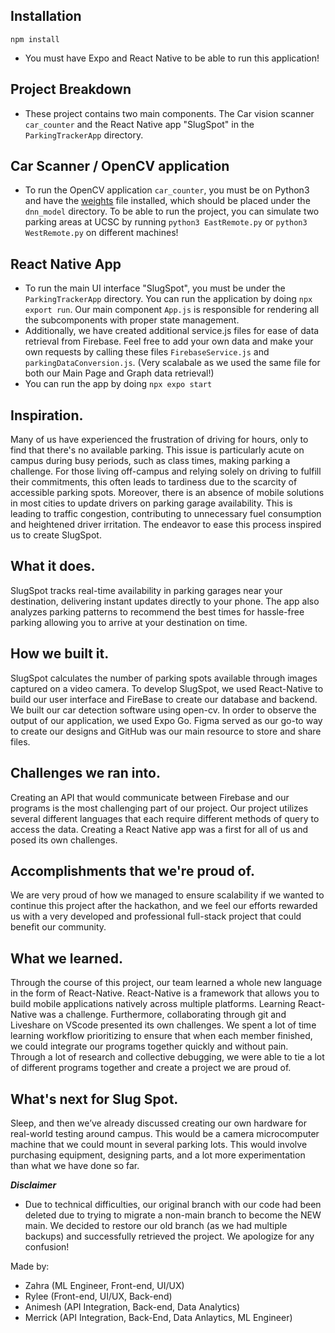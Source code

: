 ## Installation
`npm install`
- You must have Expo and React Native to be able to run this application!

## Project Breakdown
- These project contains two main components. The Car vision scanner `car_counter` and the React Native app "SlugSpot" in the `ParkingTrackerApp` directory. 

## Car Scanner /  OpenCV application
- To run the OpenCV application `car_counter`, you must be on Python3 and have the [weights](https://drive.google.com/file/d/1zSWql3ZrDdOr9AnOSTTQ3Rf8mVle9RDx/view?usp=sharing) file installed, which should be placed under the `dnn_model` directory. To be able to run the project, you can simulate two parking areas at UCSC by running `python3 EastRemote.py` or `python3 WestRemote.py` on different machines!

## React Native App
- To run the main UI interface "SlugSpot", you must be under the `ParkingTrackerApp` directory. You can run the application by doing `npx export run`. Our main component `App.js` is responsible for rendering all the subcomponents with proper state management.
- Additionally, we have created additional service.js files for ease of data retrieval from Firebase. Feel free to add your own data and make your own requests by calling these files `FirebaseService.js` and `parkingDataConversion.js`. (Very scalabale as we used the same file for both our Main Page and Graph data retrieval!)
- You can run the app by doing `npx expo start`


## Inspiration. 
Many of us have experienced the frustration of driving for hours, only to find that there's no available parking. This issue is particularly acute on campus during busy periods, such as class times, making parking a challenge. For those living off-campus and relying solely on driving to fulfill their commitments, this often leads to tardiness due to the scarcity of accessible parking spots. Moreover, there is an absence of mobile solutions in most cities to update drivers on parking garage availability. This is leading to traffic congestion, contributing to unnecessary fuel consumption and heightened driver irritation. The endeavor to ease this process inspired us to create SlugSpot.  
  
## What it does. 
SlugSpot tracks real-time availability in parking garages near your destination, delivering instant updates directly to your phone. The app also analyzes parking patterns to recommend the best times for hassle-free parking allowing you to arrive at your destination on time.  
  
## How we built it. 
SlugSpot calculates the number of parking spots available through images captured on a video camera. To develop SlugSpot, we used React-Native to build our user interface and FireBase to create our database and backend. We built our car detection software using open-cv. In order to observe the output of our application, we used Expo Go. Figma served as our go-to way to create our designs and GitHub was our main resource to store and share files.    
  
## Challenges we ran into.  
Creating an API that would communicate between Firebase and our programs is the most challenging part of our project. Our project utilizes several different languages that each require different methods of query to access the data. Creating a React Native app was a first for all of us and posed its own challenges.  
  
## Accomplishments that we're proud of. 
We are very proud of how we managed to ensure scalability if we wanted to continue this project after the hackathon, and we feel our efforts rewarded us with a very developed and professional full-stack project that could benefit our community.  
  
## What we learned. 
Through the course of this project, our team learned a whole new language in the form of React-Native. React-Native is a framework that allows you to build mobile applications natively across multiple platforms. Learning React-Native was a challenge. Furthermore, collaborating through git and Liveshare on VScode presented its own challenges. We spent a lot of time learning workflow prioritizing to ensure that when each member finished, we could integrate our programs together quickly and without pain. Through a lot of research and collective debugging, we were able to tie a lot of different programs together and create a project we are proud of.  
  
## What's next for Slug Spot. 
Sleep, and then we’ve already discussed creating our own hardware for real-world testing around campus. This would be a camera microcomputer machine that we could mount in several parking lots. This would involve purchasing equipment, designing parts, and a lot more experimentation than what we have done so far.

***Disclaimer***
- Due to technical difficulties, our original branch with our code had been deleted due to trying to migrate a non-main branch to become the NEW main. We decided to restore our old branch (as we had multiple backups) and successfully retrieved the project. We apologize for any confusion!

Made by:
- Zahra (ML Engineer, Front-end, UI/UX)
- Rylee (Front-end, UI/UX, Back-end)
- Animesh (API Integration, Back-end, Data Analytics)
- Merrick (API Integration, Back-End, Data Anlaytics, ML Engineer)
